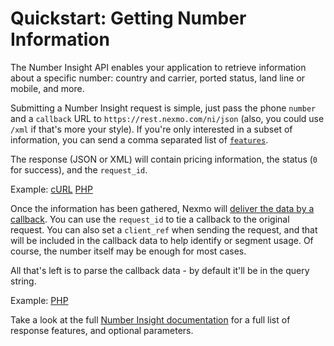 # Quickstart: Getting Number Information

The Number Insight API enables your application to retrieve information about a specific number: country and carrier,
ported status, land line or mobile, and more.

Submitting a Number Insight request is simple, just pass the phone `number` and a `callback` URL to 
`https://rest.nexmo.com/ni/json` (also, you could use `/xml` if that's more your style). If you're only interested in a 
subset of information, you can send a comma separated list of [`features`][features].
 
The response (JSON or XML) will contain pricing information, the status (`0` for success), and the `request_id`.

Example: [cURL](./curl/request.sh) [PHP](./php/request.php)

Once the information has been gathered, Nexmo will [deliver the data by a callback][response]. You can use the 
`request_id` to tie a callback to the original request. You can also set a `client_ref` when sending the request, and 
that will be included in the callback data to help identify or segment usage. Of course, the number itself may be 
enough for most cases.
 
All that's left is to parse the callback data - by default it'll be in the query string.

Example: [PHP](./php/callback.php)

Take a look at the full [Number Insight documentation][docs] for a full list of response features, and optional 
parameters.

[docs]: https://docs.nexmo.com/index.php/number-insight
[features]: https://docs.nexmo.com/index.php/number-insight/request
[response]: https://docs.nexmo.com/index.php/number-insight/response